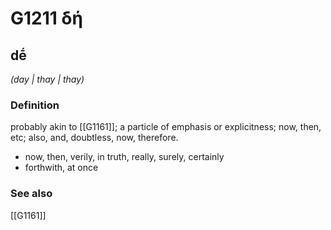 # G1211 δή

## dḗ

_(day | thay | thay)_

### Definition

probably akin to [[G1161]]; a particle of emphasis or explicitness; now, then, etc; also, and, doubtless, now, therefore.

- now, then, verily, in truth, really, surely, certainly
- forthwith, at once

### See also

[[G1161]]

